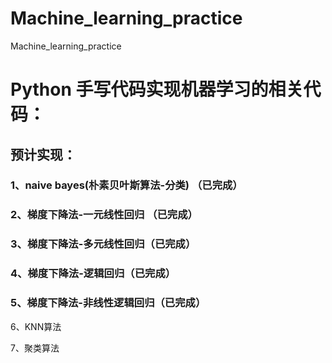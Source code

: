 # Machine_learning_practice
Machine_learning_practice
# Python 手写代码实现机器学习的相关代码：
## 预计实现：
### 1、naive bayes(朴素贝叶斯算法-分类) （已完成）
> 
### 2、梯度下降法-一元线性回归 （已完成）
> 
### 3、梯度下降法-多元线性回归（已完成）
> 
### 4、梯度下降法-逻辑回归（已完成）
> 
### 5、梯度下降法-非线性逻辑回归（已完成）
> 
6、KNN算法
> 
7、聚类算法
